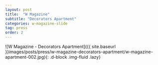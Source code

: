 ```yaml
---
layout: post
title:  "W Magazine"
subtitle: "Decorators Apartment"
categories: w-magazine-slide
tag: press
order: 2
---
```


![W Magazine - Decorators Apartment]({{ site.baseurl }}images/posts/press/w-magazine-decorators-apartment/w-magazine-apartment-002.jpg){: .d-block .img-fluid .lazy}
